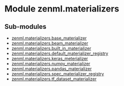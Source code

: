 Module zenml.materializers
==========================

Sub-modules
-----------
* [zenml.materializers.base_materializer](/reference/zenml/materializers/base_materializer.md)  
* [zenml.materializers.beam_materializer](/reference/zenml/materializers/beam_materializer.md)  
* [zenml.materializers.built_in_materializer](/reference/zenml/materializers/built_in_materializer.md)  
* [zenml.materializers.default_materializer_registry](/reference/zenml/materializers/default_materializer_registry.md)  
* [zenml.materializers.keras_meterializer](/reference/zenml/materializers/keras_meterializer.md)  
* [zenml.materializers.numpy_materializer](/reference/zenml/materializers/numpy_materializer.md)  
* [zenml.materializers.pandas_materializer](/reference/zenml/materializers/pandas_materializer.md)  
* [zenml.materializers.spec_materializer_registry](/reference/zenml/materializers/spec_materializer_registry.md)  
* [zenml.materializers.tf_dataset_materializer](/reference/zenml/materializers/tf_dataset_materializer.md)  
